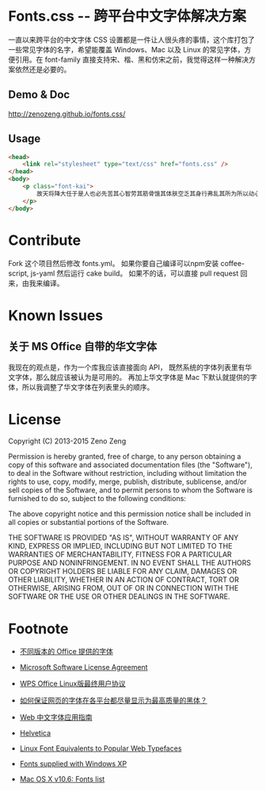 # Fonts.css -- 跨平台中文字体解决方案

一直以来跨平台的中文字体 CSS 设置都是一件让人很头疼的事情，这个库打包了一些常见字体的名字，希望能覆盖 Windows、Mac 以及 Linux 的常见字体，方便引用。在 font-family 直接支持宋、楷、黑和仿宋之前，我觉得这样一种解决方案依然还是必要的。

## Demo & Doc

http://zenozeng.github.io/fonts.css/

## Usage

```html
<head>
    <link rel="stylesheet" type="text/css" href="fonts.css" />
</head>
<body>
    <p class="font-kai">
        故天将降大任于是人也必先苦其心智劳其筋骨饿其体肤空乏其身行弗乱其所为所以动心忍性曾益其所不能
    </p>
</body>
```

# Contribute

Fork 这个项目然后修改 fonts.yml。
如果你要自己编译可以npm安装 coffee-script, js-yaml 然后运行 cake build。
如果不的话，可以直接 pull request 回来，由我来编译。

# Known Issues

## 关于 MS Office 自带的华文字体

我现在的观点是，作为一个库我应该直接面向 API，
既然系统的字体列表里有华文字体，那么就应该被认为是可用的。
再加上华文字体是 Mac 下默认就提供的字体，所以我调整了华文字体在列表里头的顺序。

# License

Copyright (C) 2013-2015 Zeno Zeng

Permission is hereby granted, free of charge, to any person obtaining a copy
of this software and associated documentation files (the "Software"), to deal
in the Software without restriction, including without limitation the rights
to use, copy, modify, merge, publish, distribute, sublicense, and/or sell
copies of the Software, and to permit persons to whom the Software is
furnished to do so, subject to the following conditions:

The above copyright notice and this permission notice shall be included in
all copies or substantial portions of the Software.

THE SOFTWARE IS PROVIDED "AS IS", WITHOUT WARRANTY OF ANY KIND, EXPRESS OR
IMPLIED, INCLUDING BUT NOT LIMITED TO THE WARRANTIES OF MERCHANTABILITY,
FITNESS FOR A PARTICULAR PURPOSE AND NONINFRINGEMENT. IN NO EVENT SHALL THE
AUTHORS OR COPYRIGHT HOLDERS BE LIABLE FOR ANY CLAIM, DAMAGES OR OTHER
LIABILITY, WHETHER IN AN ACTION OF CONTRACT, TORT OR OTHERWISE, ARISING FROM,
OUT OF OR IN CONNECTION WITH THE SOFTWARE OR THE USE OR OTHER DEALINGS IN
THE SOFTWARE.

# Footnote

- [不同版本的 Office 提供的字体](http://office.microsoft.com/zh-cn/powerpoint-help/HA010282644.aspx)

- [Microsoft Software License Agreement](http://office.microsoft.com/en-us/products/microsoft-software-license-agreement-FX103576343.aspx)

- [WPS Office Linux版最终用户协议](http://community.wps.cn/wiki/WPS_Office_Linux%E7%89%88%E6%9C%80%E7%BB%88%E7%94%A8%E6%88%B7%E5%8D%8F%E8%AE%AE)

- [如何保证网页的字体在各平台都尽量显示为最高质量的黑体？](http://www.zhihu.com/question/19911793)

- [Web 中文字体应用指南](http://ruby-china.org/topics/14005)

- [Helvetica](http://zh.wikipedia.org/wiki/Helvetica)

- [Linux Font Equivalents to Popular Web Typefaces](https://mondaybynoon.com/linux-font-equivalents-to-popular-web-typefaces/)

- [Fonts supplied with Windows XP](http://www.microsoft.com/typography/fonts/winxp.htm)

- [Mac OS X v10.6: Fonts list](http://support.apple.com/kb/ht5154)
